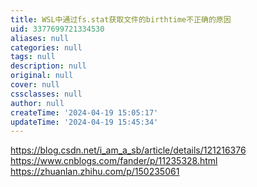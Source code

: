 ```yaml
---
title: WSL中通过fs.stat获取文件的birthtime不正确的原因
uid: 3377699721334530
aliases: null
categories: null
tags: null
description: null
original: null
cover: null
cssclasses: null
author: null
createTime: '2024-04-19 15:05:17'
updateTime: '2024-04-19 15:45:34'
---
```

https://blog.csdn.net/i_am_a_sb/article/details/121216376
https://www.cnblogs.com/fander/p/11235328.html
https://zhuanlan.zhihu.com/p/150235061
